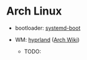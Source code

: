# Arch Linux

- bootloader: [systemd-boot](https://wiki.archlinux.org/title/Systemd-boot)

- WM: [hyprland](https://hyprland.org/) ([Arch Wiki](https://wiki.archlinux.org/title/Hyprland))
  - TODO:
